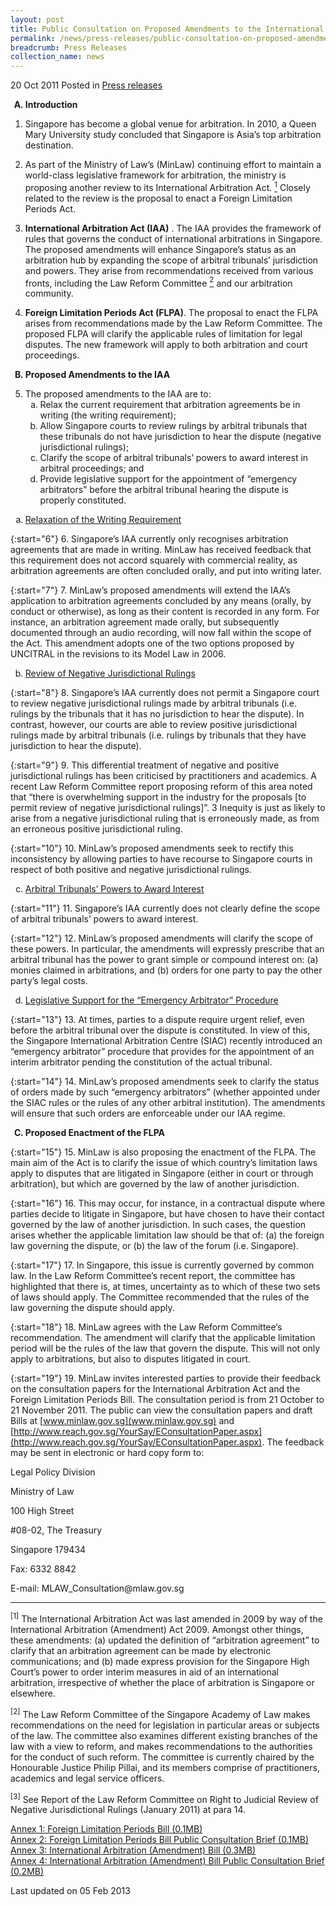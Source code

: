 ```yaml
---
layout: post
title: Public Consultation on Proposed Amendments to the International Arbitration Act and Proposed Enactment of the Foreign Limitation Periods Act
permalink: /news/press-releases/public-consultation-on-proposed-amendments-to-the-international-arbitration-act-and-proposed
breadcrumb: Press Releases
collection_name: news
---
```


20 Oct 2011 Posted in [Press releases](/news/press-releases) 


<ol style="list-style-type: upper-alpha; font-weight: bold;">
<li>Introduction</li>
</ol>

1. Singapore has become a global venue for arbitration. In 2010, a Queen Mary University  study concluded that Singapore is Asia’s top arbitration destination.

2. As part of the Ministry of Law’s (MinLaw) continuing effort to maintain a world-class legislative framework for arbitration, the ministry is proposing another review to its International Arbitration Act. <a href="#fn1"><sup>1</sup></a> Closely related to the review is the proposal to enact a Foreign Limitation Periods Act.

3. <strong>International Arbitration Act (IAA)</strong> . The IAA provides the framework of rules that governs the conduct of international arbitrations in Singapore. The proposed amendments will enhance Singapore’s status as an arbitration hub by expanding the scope of arbitral tribunals’ jurisdiction and powers. They arise from recommendations received from various fronts, including the Law Reform Committee <a href="#fn2"><sup>2</sup></a> and our arbitration community. 

4. <strong>Foreign Limitation Periods Act (FLPA)</strong>. The proposal to enact the FLPA arises from recommendations made by the Law Reform Committee. The proposed FLPA will clarify the applicable rules of limitation for legal disputes. The new framework will apply to both arbitration and court proceedings. 

<ol start="2" style="list-style-type: upper-alpha; font-weight: bold;">
<li>Proposed Amendments to the IAA</li>
</ol>

<ol start="5">
<li>The proposed amendments to the IAA are to:
<ol  style="list-style-type: lower-alpha">


<li>Relax the current requirement that arbitration agreements be in writing (the writing requirement);</li>

<li>Allow Singapore courts to review rulings by arbitral tribunals that these tribunals do not have jurisdiction to hear the dispute (negative jurisdictional rulings);</li>

<li>Clarify the scope of arbitral tribunals’ powers to award interest in arbitral proceedings; and</li>

<li>Provide legislative support for the appointment of “emergency arbitrators” before the arbitral tribunal hearing the dispute is properly constituted.</li>



</ol>


</li>
</ol>


<ol style="list-style-type: lower-alpha">
<li><u>Relaxation of the Writing Requirement</u></li>
</ol>

{:start="6"}
6. Singapore’s IAA currently only recognises arbitration agreements that are made in writing. MinLaw has received feedback that this requirement does not accord squarely with commercial reality, as arbitration agreements are often concluded orally, and put into writing later.

{:start="7"}
7. MinLaw’s proposed amendments will extend the IAA’s application to arbitration agreements concluded by any means (orally, by conduct or otherwise), as long as their content is recorded in any form. For instance, an arbitration agreement made orally, but subsequently documented through an audio recording, will now fall within the scope of the Act. This amendment adopts one of the two options proposed by UNCITRAL in the revisions to its Model Law in 2006.


<ol start="2" style="list-style-type: lower-alpha">
<li><u>Review of Negative Jurisdictional Rulings</u></li>
</ol>

{:start="8"}
8. Singapore’s IAA currently does not permit a Singapore court to review negative jurisdictional rulings made by arbitral tribunals (i.e. rulings by the tribunals that it has no jurisdiction to hear the dispute). In contrast, however, our courts are able to review positive jurisdictional rulings made by arbitral tribunals (i.e. rulings by tribunals that they have jurisdiction to hear the dispute).

{:start="9"}
9. This differential treatment of negative and positive jurisdictional rulings has been criticised by practitioners and academics. A recent Law Reform Committee report proposing reform of this area noted that “there is overwhelming support in the industry for the proposals [to permit review of negative jurisdictional rulings]”. 3 Inequity is just as likely to arise from a negative jurisdictional ruling that is erroneously made, as from an erroneous positive jurisdictional ruling.


{:start="10"}
10. MinLaw’s proposed amendments seek to rectify this inconsistency by allowing parties to have recourse to Singapore courts in respect of both positive and negative jurisdictional rulings.


<ol start="3" style="list-style-type: lower-alpha">
<li><u>Arbitral Tribunals’ Powers to Award Interest</u></li>
</ol>

{:start="11"}
11. Singapore’s IAA currently does not clearly define the scope of arbitral tribunals’ powers to award interest.

{:start="12"}
12. MinLaw’s proposed amendments will clarify the scope of these powers. In particular, the amendments will expressly prescribe that an arbitral tribunal has the power to grant simple or compound interest on: (a) monies claimed in arbitrations, and (b) orders for one party to pay the other party’s legal costs.



<ol start="4" style="list-style-type: lower-alpha">
<li><u>Legislative Support for the “Emergency Arbitrator” Procedure</u></li>
</ol>

{:start="13"}
13. At times, parties to a dispute require urgent relief, even before the arbitral tribunal over the dispute is constituted. In view of this, the Singapore International Arbitration Centre (SIAC) recently introduced an “emergency arbitrator” procedure that provides for the appointment of an interim arbitrator pending the constitution of the actual tribunal. 

{:start="14"}
14. MinLaw’s proposed amendments seek to clarify the status of orders made by such “emergency arbitrators” (whether appointed under the SIAC rules or the rules of any other arbitral institution). The amendments will ensure that such orders are enforceable under our IAA regime.





<ol start="3" style="list-style-type: upper-alpha; font-weight: bold;">
<li>Proposed Enactment of the FLPA</li>
</ol>

{:start="15"}
15. MinLaw is also proposing the enactment of the FLPA. The main aim of the Act is to clarify the issue of which country’s limitation laws apply to disputes that are litigated in Singapore (either in court or through arbitration), but which are governed by the law of another jurisdiction.

{:start="16"}
16. This may occur, for instance, in a contractual dispute where parties decide to litigate in Singapore, but have chosen to have their contact governed by the law of another jurisdiction. In such cases, the question arises whether the applicable limitation law should be that of: (a) the foreign law governing the dispute, or (b) the law of the forum (i.e. Singapore).

{:start="17"}
17. In Singapore, this issue is currently governed by common law. In the Law Reform Committee’s recent report, the committee has highlighted that there is, at times, uncertainty as to which of these two sets of laws should apply. The Committee recommended that the rules of the law governing the dispute should apply.

{:start="18"}
18. MinLaw agrees with the Law Reform Committee’s recommendation. The amendment will clarify that the applicable limitation period will be the rules of the law that govern the dispute. This will not only apply to arbitrations, but also to disputes litigated in court. 


{:start="19"}
19. MinLaw invites interested parties to provide their feedback on the consultation papers for the International Arbitration Act and the Foreign Limitation Periods Bill. The consultation period is from 21 October to 21 November 2011. The public can view the consultation papers and draft Bills at [www.minlaw.gov.sg](www.minlaw.gov.sg) and [http://www.reach.gov.sg/YourSay/EConsultationPaper.aspx](http://www.reach.gov.sg/YourSay/EConsultationPaper.aspx). The feedback may be sent in electronic or hard copy form to:


<p class="address-centered">Legal Policy Division</p>
<p class="address-centered">Ministry of Law</p>
<p class="address-centered">100 High Street</p>
<p class="address-centered">#08-02, The Treasury</p>
<p class="address-centered">Singapore 179434</p>
<p class="address-centered">Fax: 6332 8842</p>
<p class="address-centered">E-mail: MLAW_Consultation@mlaw.gov.sg</p>


---

<p id="fn1"><sup>[1]</sup> The International Arbitration Act was last amended in 2009 by way of the International Arbitration (Amendment) Act 2009. Amongst other things, these amendments: (a) updated the definition of “arbitration agreement” to clarify that an arbitration agreement can be made by electronic communications; and (b) made express provision for the Singapore High Court’s power to order interim measures in aid of an international arbitration, irrespective of whether the place of arbitration is Singapore or elsewhere.</p> 

<p id="fn2"><sup>[2]</sup> The Law Reform Committee of the Singapore Academy of Law makes recommendations on the need for legislation in particular areas or subjects of the law. The committee also examines different existing branches of the law with a view to reform, and makes recommendations to the authorities for the conduct of such reform. The committee is currently chaired by the Honourable Justice Philip Pillai, and its members comprise of practitioners, academics and legal service officers.  </p>

<sup>[3]</sup> See Report of the Law Reform Committee on Right to Judicial Review of Negative Jurisdictional Rulings (January 2011) at para 14.

[Annex 1: Foreign Limitation Periods Bill (0.1MB)](/files/news/public-consultations/2011/10/linkclick2957.pdf)  
[Annex 2: Foreign Limitation Periods Bill Public Consultation Brief (0.1MB)](/files/news/public-consultations/2011/10/linkclick6083.pdf)  
[Annex 3: International Arbitration (Amendment) Bill (0.3MB)](/files/news/public-consultations/2011/10/linkclick5d8a.pdf)  
[Annex 4: International Arbitration (Amendment) Bill Public Consultation Brief (0.2MB)](files/news/public-consultations/2011/10/linkclickf651.pdf)


<p class="right-side-updated">Last updated on 05 Feb 2013</p>



